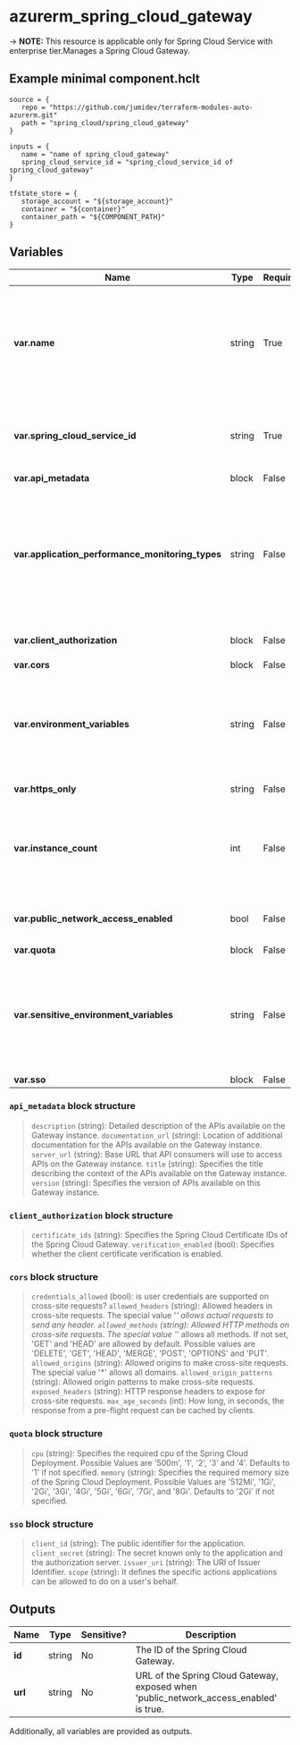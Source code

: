 # azurerm_spring_cloud_gateway

-> **NOTE:** This resource is applicable only for Spring Cloud Service with enterprise tier.Manages a Spring Cloud Gateway.

## Example minimal component.hclt

```hcl
source = {
   repo = "https://github.com/jumidev/terraform-modules-auto-azurerm.git" 
   path = "spring_cloud/spring_cloud_gateway" 
}

inputs = {
   name = "name of spring_cloud_gateway" 
   spring_cloud_service_id = "spring_cloud_service_id of spring_cloud_gateway" 
}

tfstate_store = {
   storage_account = "${storage_account}" 
   container = "${container}" 
   container_path = "${COMPONENT_PATH}" 
}

```

## Variables

| Name | Type | Required? |  Default  |  possible values |  Description |
| ---- | ---- | --------- |  ----------- | ----------- | ----------- |
| **var.name** | string | True | -  |  -  |  The name which should be used for this Spring Cloud Gateway. Changing this forces a new Spring Cloud Gateway to be created. The only possible value is `default`. | 
| **var.spring_cloud_service_id** | string | True | -  |  -  |  The ID of the Spring Cloud Service. Changing this forces a new Spring Cloud Gateway to be created. | 
| **var.api_metadata** | block | False | -  |  -  |  A `api_metadata` block. | 
| **var.application_performance_monitoring_types** | string | False | -  |  `AppDynamics`, `ApplicationInsights`, `Dynatrace`, `ElasticAPM`, `NewRelic`  |  Specifies a list of application performance monitoring types used in the Spring Cloud Gateway. The allowed values are `AppDynamics`, `ApplicationInsights`, `Dynatrace`, `ElasticAPM` and `NewRelic`. | 
| **var.client_authorization** | block | False | -  |  -  |  A `client_authorization` block. | 
| **var.cors** | block | False | -  |  -  |  A `cors` block. | 
| **var.environment_variables** | string | False | -  |  -  |  Specifies the environment variables of the Spring Cloud Gateway as a map of key-value pairs. Changing this forces a new resource to be created. | 
| **var.https_only** | string | False | -  |  -  |  is only https is allowed? | 
| **var.instance_count** | int | False | `1`  |  -  |  Specifies the required instance count of the Spring Cloud Gateway. Possible Values are between `1` and `500`. Defaults to `1` if not specified. | 
| **var.public_network_access_enabled** | bool | False | -  |  -  |  Indicates whether the Spring Cloud Gateway exposes endpoint. | 
| **var.quota** | block | False | -  |  -  |  A `quota` block. | 
| **var.sensitive_environment_variables** | string | False | -  |  -  |  Specifies the sensitive environment variables of the Spring Cloud Gateway as a map of key-value pairs. Changing this forces a new resource to be created. | 
| **var.sso** | block | False | -  |  -  |  A `sso` block. | 

### `api_metadata` block structure

>`description` (string): Detailed description of the APIs available on the Gateway instance.
>`documentation_url` (string): Location of additional documentation for the APIs available on the Gateway instance.
>`server_url` (string): Base URL that API consumers will use to access APIs on the Gateway instance.
>`title` (string): Specifies the title describing the context of the APIs available on the Gateway instance.
>`version` (string): Specifies the version of APIs available on this Gateway instance.

### `client_authorization` block structure

>`certificate_ids` (string): Specifies the Spring Cloud Certificate IDs of the Spring Cloud Gateway.
>`verification_enabled` (bool): Specifies whether the client certificate verification is enabled.

### `cors` block structure

>`credentials_allowed` (bool): is user credentials are supported on cross-site requests?
>`allowed_headers` (string): Allowed headers in cross-site requests. The special value '*' allows actual requests to send any header.
>`allowed_methods` (string): Allowed HTTP methods on cross-site requests. The special value '*' allows all methods. If not set, 'GET' and 'HEAD' are allowed by default. Possible values are 'DELETE', 'GET', 'HEAD', 'MERGE', 'POST', 'OPTIONS' and 'PUT'.
>`allowed_origins` (string): Allowed origins to make cross-site requests. The special value '*' allows all domains.
>`allowed_origin_patterns` (string): Allowed origin patterns to make cross-site requests.
>`exposed_headers` (string): HTTP response headers to expose for cross-site requests.
>`max_age_seconds` (int): How long, in seconds, the response from a pre-flight request can be cached by clients.

### `quota` block structure

>`cpu` (string): Specifies the required cpu of the Spring Cloud Deployment. Possible Values are '500m', '1', '2', '3' and '4'. Defaults to '1' if not specified.
>`memory` (string): Specifies the required memory size of the Spring Cloud Deployment. Possible Values are '512Mi', '1Gi', '2Gi', '3Gi', '4Gi', '5Gi', '6Gi', '7Gi', and '8Gi'. Defaults to '2Gi' if not specified.

### `sso` block structure

>`client_id` (string): The public identifier for the application.
>`client_secret` (string): The secret known only to the application and the authorization server.
>`issuer_uri` (string): The URI of Issuer Identifier.
>`scope` (string): It defines the specific actions applications can be allowed to do on a user's behalf.



## Outputs

| Name | Type | Sensitive? | Description |
| ---- | ---- | --------- | --------- |
| **id** | string | No  | The ID of the Spring Cloud Gateway. | 
| **url** | string | No  | URL of the Spring Cloud Gateway, exposed when 'public_network_access_enabled' is true. | 

Additionally, all variables are provided as outputs.
